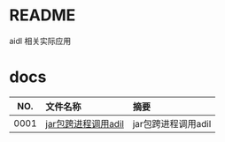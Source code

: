 # README

aidl 相关实际应用

# docs

NO.|文件名称|摘要
:--:|:--|:--
0001| [jar包跨进程调用adil](aidl/0001_jar_aidl.md) | jar包跨进程调用adil